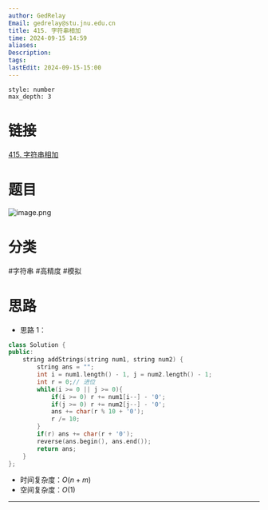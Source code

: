 ```yaml
---
author: GedRelay
Email: gedrelay@stu.jnu.edu.cn
title: 415. 字符串相加
time: 2024-09-15 14:59
aliases: 
Description: 
tags: 
lastEdit: 2024-09-15-15:00
---
```


```toc
style: number
max_depth: 3
```

# 链接
[415. 字符串相加](https://leetcode.cn/problems/add-strings/) 

# 题目
![image.png](https://ged-pic-bed.oss-cn-guangzhou.aliyuncs.com/img/202409151459447.png)


# 分类
#字符串 #高精度 #模拟 

# 思路
- 思路 1：


```cpp
class Solution {
public:
    string addStrings(string num1, string num2) {
        string ans = "";
        int i = num1.length() - 1, j = num2.length() - 1;
        int r = 0;// 进位
        while(i >= 0 || j >= 0){
            if(i >= 0) r += num1[i--] - '0';
            if(j >= 0) r += num2[j--] - '0';
            ans += char(r % 10 + '0');
            r /= 10;
        }
        if(r) ans += char(r + '0');
        reverse(ans.begin(), ans.end());
        return ans;
    }
};
```


- 时间复杂度：${O\left( n + m\right)  }$ 
- 空间复杂度：${O\left( 1 \right)  }$ 


---

